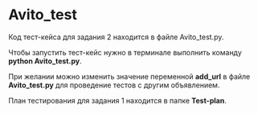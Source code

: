 # Avito_test
Код тест-кейса для задания 2 находится в файле Avito_test.py. 

Чтобы запустить тест-кейс нужно в терминале выполнить команду **python Avito_test.py**.

При желании можно изменить значение переменной **add_url** в файле **Avito_test.py** для проведение тестов с другим объявлением.

План тестирования для задания 1 находится в папке **Test-plan**.
